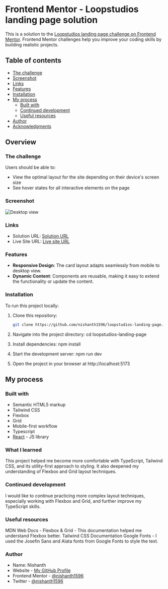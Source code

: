 # Frontend Mentor - Loopstudios landing page solution

This is a solution to the [Loopstudios landing page challenge on Frontend Mentor](https://www.frontendmentor.io/challenges/loopstudios-landing-page-N88J5Onjw). Frontend Mentor challenges help you improve your coding skills by building realistic projects.

## Table of contents

- [The challenge](#the-challenge)
- [Screenshot](#screenshot)
- [Links](#links)
- [Features](#Features)
- [Installation](#Installation)
- [My process](#my-process)
  - [Built with](#built-with)
  - [Continued development](#continued-development)
  - [Useful resources](#useful-resources)
- [Author](#author)
- [Acknowledgments](#acknowledgments)

## Overview

### The challenge

Users should be able to:

- View the optimal layout for the site depending on their device's screen size
- See hover states for all interactive elements on the page

### Screenshot

![Desktop view](./screenshot.png)

### Links

- Solution URL: [Solution URL](https://github.com/nishanth1596/loopstudios-landing-page)
- Live Site URL: [Live site URL](https://nishanth-loopstudios-landing-page/)

### Features

- **Responsive Design**: The card layout adapts seamlessly from mobile to desktop view.
- **Dynamic Content**: Components are reusable, making it easy to extend the functionality or update the content.

### Installation

To run this project locally:

1. Clone this repository:

   ```bash
   git clone https://github.com/nishanth1596/loopstudios-landing-page.git
   ```

2. Navigate into the project directory:
   cd loopstudios-landing-page

3. Install dependencies:
   npm install

4. Start the development server:
   npm run dev

5. Open the project in your browser at http://localhost:5173

## My process

### Built with

- Semantic HTML5 markup
- Tailwind CSS
- Flexbox
- Grid
- Mobile-first workflow
- Typescript
- [React](https://reactjs.org/) - JS library

### What I learned

This project helped me become more comfortable with TypeScript, Tailwind CSS, and its utility-first approach to styling. It also deepened my understanding of Flexbox and Grid layout techniques.

### Continued development

I would like to continue practicing more complex layout techniques, especially working with Flexbox and Grid, and further improve my TypeScript skills.

### Useful resources

MDN Web Docs - Flexbox & Grid - This documentation helped me understand Flexbox better.
Tailwind CSS Documentation
Google Fonts - I used the Josefin Sans and Alata fonts from Google Fonts to style the text.

### Author

- Name: Nishanth
- Website - [My GitHub Profile](https://github.com/nishanth1596)
- Frontend Mentor - [@nishanth1596](https://www.frontendmentor.io/profile/nishanth1596)
- Twitter - [@nishanth1596](https://x.com/nishanth1596)
